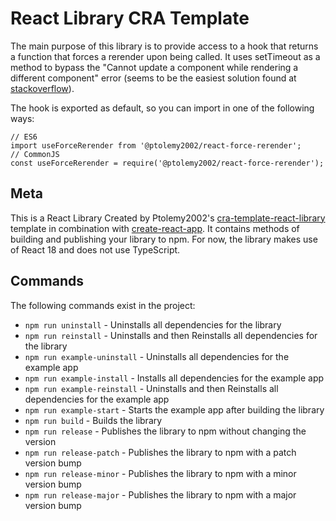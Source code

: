# React Library CRA Template
The main purpose of this library is to provide access to a hook that returns a function that forces a rerender upon being called. It uses setTimeout as a method to bypass the "Cannot update a component while rendering a different component" error (seems to be the easiest solution found at [stackoverflow](https://stackoverflow.com/a/63659469/7369908)).

The hook is exported as default, so you can import in one of the following ways:
```
// ES6
import useForceRerender from '@ptolemy2002/react-force-rerender';
// CommonJS
const useForceRerender = require('@ptolemy2002/react-force-rerender');
```

## Meta
This is a React Library Created by Ptolemy2002's [cra-template-react-library](https://www.npmjs.com/package/@ptolemy2002/cra-template-react-library) template in combination with [create-react-app](https://www.npmjs.com/package/create-react-app). It contains methods of building and publishing your library to npm.
For now, the library makes use of React 18 and does not use TypeScript.

## Commands
The following commands exist in the project:

- `npm run uninstall` - Uninstalls all dependencies for the library
- `npm run reinstall` - Uninstalls and then Reinstalls all dependencies for the library
- `npm run example-uninstall` - Uninstalls all dependencies for the example app
- `npm run example-install` - Installs all dependencies for the example app
- `npm run example-reinstall` - Uninstalls and then Reinstalls all dependencies for the example app
- `npm run example-start` - Starts the example app after building the library
- `npm run build` - Builds the library
- `npm run release` - Publishes the library to npm without changing the version
- `npm run release-patch` - Publishes the library to npm with a patch version bump
- `npm run release-minor` - Publishes the library to npm with a minor version bump
- `npm run release-major` - Publishes the library to npm with a major version bump